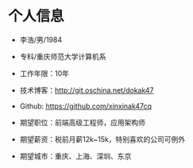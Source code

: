 # 个人信息

 - 李浩/男/1984 
 - 专科/重庆师范大学计算机系 
 - 工作年限：10年
 - 技术博客：http://git.oschina.net/dokak47
 - Github: https://github.com/xinxinak47cq

 - 期望职位：前端高级工程师，应用架构师
 - 期望薪资：税前月薪12k~15k，特别喜欢的公司可例外
 - 期望城市：重庆、上海、深圳、东京